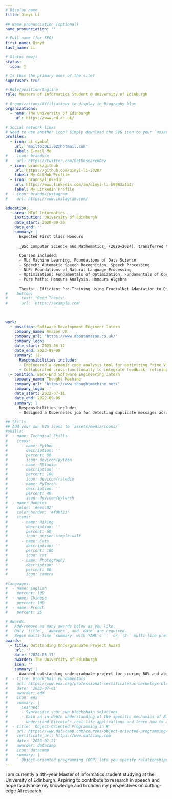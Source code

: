 ```yaml
---
# Display name
title: Qinyi Li

## Name pronunciation (optional)
name_pronunciation: ''

# Full name (for SEO)
first_name: Qinyi
last_name: Li

# Status emoji
status:
  icon: 📖

# Is this the primary user of the site?
superuser: true

# Role/position/tagline
role: Masters of Informatics Student @ University of Edinburgh

# Organizations/Affiliations to display in Biography blox
organizations:
  - name: The University of Edinburgh
    url: https://www.ed.ac.uk/

# Social network links
# Need to use another icon? Simply download the SVG icon to your `assets/media/icons/` folder.
profiles:
  - icon: at-symbol
    url: 'mailto:QLi.02@hotmail.com'
    label: E-mail Me
#  - icon: brands/x
#    url: https://twitter.com/GetResearchDev
  - icon: brands/github
    url: https://github.com/qinyi-li-2020/
    label: My GitHub Profile
  - icon: brands/linkedin
    url: https://www.linkedin.com/in/qinyi-li-b9983a1b2/
    label: My LinkedIn Profile
#  - icon: brands/instagram
#    url: https://www.instagram.com/

education:
  - area: MInf Informatics
    institution: University of Edinburgh
    date_start: 2020-09-20
    date_end: ''
    summary: |
      Expected First Class Honours
      
      _BSc Computer Science and Mathematics_ (2020–2024), transferred to _MInf Informatics_ (2024–Present)

      Courses included:
      - ML: Machine Learning, Foundations of Data Science
      - Speech: Automatic Speech Recognition, Speech Processing
      - NLP: Foundations of Natural Language Processing
      - Optimization: Fundamentals of Optimization, Fundamentals of Operational Research, Integer and Combinatorial Optimization
      - Pure Maths: Honours Analysis, Honours Algebra
      
      Thesis: _Efficient Pre-Training Using FractalNet Adaptation to Different Resource Availabilities in Speech_. Supervised by Prof Hao Tang.
#    button:
#      text: 'Read Thesis'
#      url: 'https://example.com'
    
    

work:
  - position: Software Development Engineer Intern
    company_name: Amazon UK
    company_url: 'https://www.aboutamazon.co.uk/'
    company_logo: ''
    date_start: 2023-06-12
    date_end: 2023-09-08
    summary: |2-
      Responsibilities include:
      - Engineered a dynamic code analysis tool for optimizing Prime Video’s service configurations, enhancing system efficiency and reliability
      - Collaborated cross-functionally to integrate feedback, refining both project scope and technical specifications
  - position: Back-End Software Engineering Intern
    company_name: Thought Machine
    company_url: 'https://www.thoughtmachine.net/'
    company_logo: ''
    date_start: 2022-07-11
    date_end: 2022-09-09
    summary: |
      Responsibilities include:
      - Designed a Kubernetes job for detecting duplicate messages across Kafka topics, significantly improving data processing accuracy and efficiency

## Skills
## Add your own SVG icons to `assets/media/icons/`
#skills:
#  - name: Technical Skills
#    items:
#      - name: Python
#        description: ''
#        percent: 80
#        icon: devicon/python
#      - name: RStudio
#        description: ''
#        percent: 100
#        icon: devicon/rstudio
#      - name: PyTorch
#        description: ''
#        percent: 40
#        icon: devicon/pytorch
#  - name: Hobbies
#    color: '#eeac02'
#    color_border: '#f0bf23'
#    items:
#      - name: Hiking
#        description: ''
#        percent: 60
#        icon: person-simple-walk
#      - name: Cats
#        description: ''
#        percent: 100
#        icon: cat
#      - name: Photography
#        description: ''
#        percent: 80
#        icon: camera

#languages:
#  - name: English
#    percent: 100
#  - name: Chinese
#    percent: 100
#  - name: French
#    percent: 25

# Awards.
#   Add/remove as many awards below as you like.
#   Only `title`, `awarder`, and `date` are required.
#   Begin multi-line `summary` with YAML's `|` or `|2-` multi-line prefix and indent 2 spaces below.
awards:
  - title: Outstanding Undergraduate Project Award
    url: ''
    date: '2024-06-17'
    awarder: The University of Edinburgh
    icon: ''
    summary: |
      Awarded outstanding undergraduate project for scoring 80% and above in my thesis _Efficient Pre-Training Using FractalNet Adaptation to Different Resource Availabilities in Speech_.
#  - title: Blockchain Fundamentals
#    url: https://www.edx.org/professional-certificate/uc-berkeleyx-blockchain-fundamentals
#    date: '2023-07-01'
#    awarder: edX
#    icon: edx
#    summary: |
#      Learned:
#      - Synthesize your own blockchain solutions
#      - Gain an in-depth understanding of the specific mechanics of Bitcoin
#      - Understand Bitcoin’s real-life applications and learn how to attack and destroy Bitcoin, Ethereum, smart contracts and Dapps, and alternatives to Bitcoin’s Proof-of-Work consensus algorithm
#  - title: 'Object-Oriented Programming in R'
#    url: https://www.datacamp.com/courses/object-oriented-programming-with-s3-and-r6-in-r
#    certificate_url: https://www.datacamp.com
#    date: '2023-01-21'
#    awarder: datacamp
#    icon: datacamp
#    summary: |
#      Object-oriented programming (OOP) lets you specify relationships between functions and the objects that they can act on, helping you manage complexity in your code. This is an intermediate level course, providing an introduction to OOP, using the S3 and R6 systems. S3 is a great day-to-day R programming tool that simplifies some of the functions that you write. R6 is especially useful for industry-specific analyses, working with web APIs, and building GUIs.
---
```


I am currently a 4th-year Master of Informatics student studying at the University of Edinburgh. Aspiring to contribute to research in speech and hope to advance my knowledge and broaden my perspectives on cutting-edge AI research.
